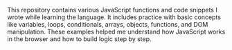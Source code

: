 This repository contains various JavaScript functions and code snippets I wrote while learning the language. It includes practice with basic concepts like variables, loops, conditionals, arrays, objects, functions, and DOM manipulation. These examples helped me understand how JavaScript works in the browser and how to build logic step by step.

